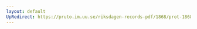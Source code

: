 ```yaml
---
layout: default
UpRedirect: https://pruto.im.uu.se/riksdagen-records-pdf/1868/prot-1868--ak--504/prot-1868--ak--504_001.pdf
---
```

